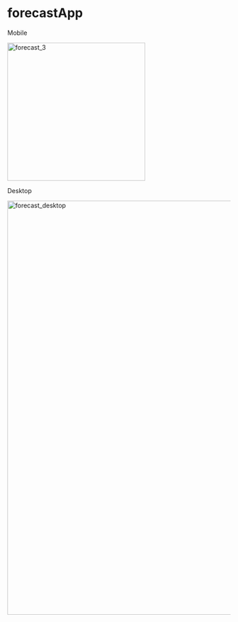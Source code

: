 # forecastApp

Mobile

<img width="311" alt="forecast_3" src="https://user-images.githubusercontent.com/22941238/162660331-e7530739-7192-4a51-b470-38d4be3f1de3.PNG">

Desktop

<img width="933" alt="forecast_desktop" src="https://user-images.githubusercontent.com/22941238/162660379-3be9e1a4-94a2-450f-8bcb-89eac1bdc1a4.PNG">
